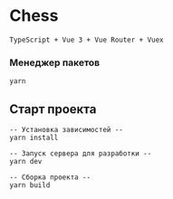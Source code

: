 # Chess
    TypeScript + Vue 3 + Vue Router + Vuex

### Менеджер пакетов
    yarn

## Старт проекта
    -- Установка зависимостей --
    yarn install

    -- Запуск сервера для разработки --
    yarn dev

    -- Сборка проекта --
    yarn build
